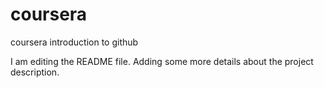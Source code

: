 # coursera
coursera introduction to github

I am editing the README file. Adding some more details about the project description.

